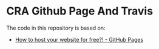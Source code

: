 # CRA Github Page And Travis

The code in this repository is based on:

- [How to host your website for free?! - GitHub Pages](https://www.youtube.com/watch?v=GkXOyVnDrG0)
